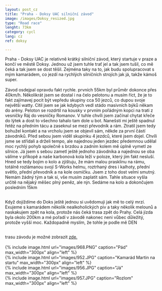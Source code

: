 ```yaml
---
layout: post_cz
title: "Praha - Doksy UAC silniční závod"
image: /images/Doksy_resized.jpg
type: "Road race"
lenght: 73km
category: cycl
lang: cz
ref: doksy

---
```


Praha - Doksy UAC je relativně krátký silniční závod, který startuje v praze a končí ve městě Doksy. Jednou už jsem tuhle trať jel a tak jsem tušil, co mě čeká a tak jsem se dost těšil. Zejména taky na to, jak budu spolupracovat s mým kamarádem, co jezdí na rychlých silničních strojích jak já, takže kámoš super. <br><br>
Závod osdejpal opravdu fakt rychle. prvních 55km byl průměr dokonce přes 40km/h. Několikrát jsem se dostal i na čelo pelotonu a musím říct, že je to fakt zajímavej pocit být vepředu skupiny cca 50 jezců, co dupou svoje největší watty. Cítil jsem se jak kdybych vedl stádo masivních býků někam do arény. Peloton se rozdrtil na kousky v prvním pořádným kopci na trati z vesničky Ráj do vesničky Romanov. V tuhle chvíli jsem začínal chytat křeče do lýtek a dost to všechno tahalo tam dole u bot. Nanešstí mi ještě spadnul řetěz na předním tácu a zaseknul se mezi převodník a rám. Ztratil jsem tedy bohužel kontakt a na vrcholu jsem se objevil sám, někde za první částí závodníků. Před sebou jsem viděl skupinku 4 jezdců, které jsem dojel. Chvíli jsme se střídali a drželi tempo, ale najednou jeden jezdec předemnou udělal moc rychlý pohyb společně s brzdou a zadním kolem mě úplně vymetl ze silnice. Já jsem s sebou zametl ještě jednoho závodníka a najednou se oba válíme v příkopě a naše karbonová kola leží v poloze, který jim fakt nesluší. Hned se tedy bojim o kolo a zjištuju, že mám malou prasklinu na rámu, totálně rozlámanou svojí S-Works helmu, roztrhaný dres i kalhoty, přední světlo, přední převodník a na kole osmičku. Jsem z toho dost velmi smutný. Nemám žádný tým a tak si, vše musím zaplatit sám. Tahle situace vyšla určitě na nějaký měšec plný peněz, ale njn. Sedáme na kolo a dokončujem posledním 15km<br><br>

Když dojíždíme do Doks ještě jednou si uvědomuji jak mě to celý mrzí. Exujeme s kamarádem několik nealkoholických piv a taky několik melounů a naskakujem zpět na kola, protože nás čeká trasa zpět do Prahy. Celá jízda byla okolo 200km a mé pořadí v závodě nakonec neni vůbec důležitý, protože vyšší moc. Každopadně myslím, že tohle je podle mě DEN<br><br>
 
trasu závodu je možné zobrazit [zde.](https://www.strava.com/activities/2409401604/segments/60782696785)
<br><br>
{% include image.html url="images/968.PNG" caption="Pád" max_width="300px" align="left" %}
<br>
{% include image.html url="images/952.JPG" caption="Kamarád Martin na startu" max_width="300px" align="left" %}
<br>
{% include image.html url="images/956.JPG" caption="Já" max_width="300px" align="left" %}
<br>
{% include image.html url="images/957.JPG" caption="Rozlom" max_width="300px" align="left" %}
